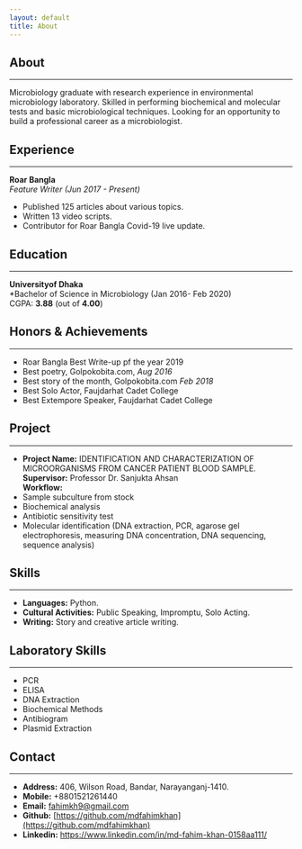 ```yaml
---
layout: default
title: About
---
```


## **About**
---
Microbiology graduate with research experience in environmental microbiology laboratory. Skilled in performing biochemical and molecular tests and basic microbiological techniques. Looking for an opportunity to build a professional career as a microbiologist.

## **Experience**
---
**Roar Bangla** <br />
*Feature Writer (Jun 2017 - Present)*
* Published 125 articles about various topics.
* Written 13 video scripts.
* Contributor for Roar Bangla Covid-19 live update.

## **Education**
---
**Universityof Dhaka** <br />
*Bachelor of Science in Microbiology (Jan 2016- Feb 2020) <br />
CGPA: **3.88** (out of **4.00**)

## **Honors & Achievements**
---
* Roar Bangla Best Write-up pf the year 2019
* Best poetry, Golpokobita.com, *Aug 2016*
* Best story of the month, Golpokobita.com *Feb 2018*
* Best Solo Actor, Faujdarhat Cadet College
* Best Extempore Speaker, Faujdarhat Cadet College

## **Project**
---
* **Project Name:** IDENTIFICATION AND CHARACTERIZATION OF MICROORGANISMS FROM CANCER PATIENT BLOOD SAMPLE. <br />
**Supervisor:** Professor Dr. Sanjukta Ahsan <br />
**Workflow:**
* Sample subculture from stock
* Biochemical analysis
* Antibiotic sensitivity test
* Molecular identification (DNA extraction, PCR, agarose gel electrophoresis, measuring DNA concentration, DNA sequencing, sequence analysis)

## **Skills**
---
* **Languages:** Python.
* **Cultural Activities:** Public Speaking, Impromptu, Solo Acting.
* **Writing:** Story and creative article writing.

## **Laboratory Skills**
---
* PCR
* ELISA
* DNA Extraction
* Biochemical Methods
* Antibiogram
* Plasmid Extraction

## **Contact**
---
* **Address:** 406, Wilson Road, Bandar, Narayanganj-1410.
* **Mobile:** +8801521261440
* **Email:** fahimkh9@gmail.com
* **Github:** [https://github.com/mdfahimkhan](https://github.com/mdfahimkhan)
* **Linkedin:** https://www.linkedin.com/in/md-fahim-khan-0158aa111/

